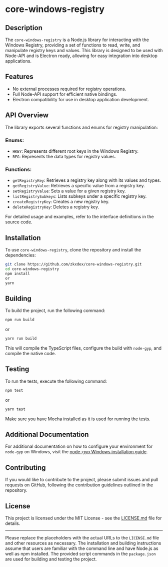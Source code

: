 # core-windows-registry

## Description

The `core-windows-registry` is a Node.js library for interacting with the Windows Registry, providing a set of functions to read, write, and manipulate registry keys and values. This library is designed to be used with Node-API and is Electron ready, allowing for easy integration into desktop applications.

## Features

- No external processes required for registry operations.
- Full Node-API support for efficient native bindings.
- Electron compatibility for use in desktop application development.

## API Overview

The library exports several functions and enums for registry manipulation:

### Enums:
- `HKEY`: Represents different root keys in the Windows Registry.
- `REG`: Represents the data types for registry values.

### Functions:
- `getRegistryKey`: Retrieves a registry key along with its values and types.
- `getRegistryValue`: Retrieves a specific value from a registry key.
- `setRegistryValue`: Sets a value for a given registry key.
- `listRegistrySubkeys`: Lists subkeys under a specific registry key.
- `createRegistryKey`: Creates a new registry key.
- `deleteRegistryKey`: Deletes a registry key.

For detailed usage and examples, refer to the interface definitions in the source code.

## Installation

To use `core-windows-registry`, clone the repository and install the dependencies:

```bash
git clone https://github.com/zkxdex/core-windows-registry.git
cd core-windows-registry
npm install
or
yarn
```

## Building

To build the project, run the following command:

```bash
npm run build
```
or
```bash
yarn run build
```

This will compile the TypeScript files, configure the build with `node-gyp`, and compile the native code.

## Testing

To run the tests, execute the following command:

```bash
npm test
```
or 
```bash
yarn test
```

Make sure you have Mocha installed as it is used for running the tests.

## Additional Documentation

For additional documentation on how to configure your environment for `node-gyp` on Windows, visit the [node-gyp Windows installation guide](https://github.com/nodejs/node-gyp#on-windows).

## Contributing

If you would like to contribute to the project, please submit issues and pull requests on GitHub, following the contribution guidelines outlined in the repository.

## License

This project is licensed under the MIT License - see the [LICENSE.md](https://github.com/zkxdex/core-windows-registry/blob/master/LICENSE) file for details.

---

Please replace the placeholders with the actual URLs to the `LICENSE.md` file and other resources as necessary. The installation and building instructions assume that users are familiar with the command line and have Node.js as well as npm installed. The provided script commands in the `package.json` are used for building and testing the project.
